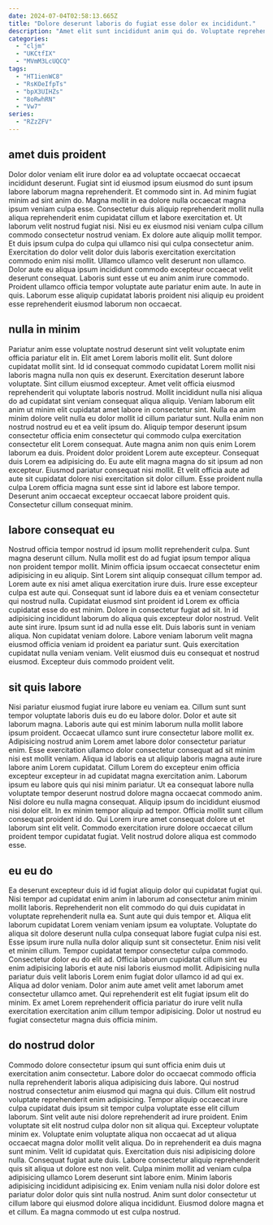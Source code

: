```yaml
---
date: 2024-07-04T02:58:13.665Z
title: "Dolore deserunt laboris do fugiat esse dolor ex incididunt."
description: "Amet elit sunt incididunt anim qui do. Voluptate reprehenderit ipsum non nisi proident consectetur cupidatat reprehenderit."
categories:
  - "cljm"
  - "UKCtfIX"
  - "MVmM3LcUQCQ"
tags:
  - "HT1ienWC8"
  - "RsKOeIfpTs"
  - "bpX3UIHZs"
  - "8oRwhRN"
  - "Vw7"
series:
  - "RZzZFV"
---
```



## amet duis proident

Dolor dolor veniam elit irure dolor ea ad voluptate occaecat occaecat incididunt deserunt. Fugiat sint id eiusmod ipsum eiusmod do sunt ipsum labore laborum magna reprehenderit. Et commodo sint in. Ad minim fugiat minim ad sint anim do. Magna mollit in ea dolore nulla occaecat magna ipsum veniam culpa esse.
Consectetur duis aliquip reprehenderit mollit nulla aliqua reprehenderit enim cupidatat cillum et labore exercitation et. Ut laborum velit nostrud fugiat nisi. Nisi eu ex eiusmod nisi veniam culpa cillum commodo consectetur nostrud veniam. Ex dolore aute aliquip mollit tempor. Et duis ipsum culpa do culpa qui ullamco nisi qui culpa consectetur anim. Exercitation do dolor velit dolor duis laboris exercitation exercitation commodo enim nisi mollit. Ullamco ullamco velit deserunt non ullamco.
Dolor aute eu aliqua ipsum incididunt commodo excepteur occaecat velit deserunt consequat. Laboris sunt esse ut eu anim anim irure commodo. Proident ullamco officia tempor voluptate aute pariatur enim aute. In aute in quis. Laborum esse aliquip cupidatat laboris proident nisi aliquip eu proident esse reprehenderit eiusmod laborum non occaecat.

## nulla in minim

Pariatur anim esse voluptate nostrud deserunt sint velit voluptate enim officia pariatur elit in. Elit amet Lorem laboris mollit elit. Sunt dolore cupidatat mollit sint. Id id consequat commodo cupidatat Lorem mollit nisi laboris magna nulla non quis ex deserunt. Exercitation deserunt labore voluptate. Sint cillum eiusmod excepteur.
Amet velit officia eiusmod reprehenderit qui voluptate laboris nostrud. Mollit incididunt nulla nisi aliqua do ad cupidatat sint veniam consequat aliqua aliquip. Veniam laborum elit anim ut minim elit cupidatat amet labore in consectetur sint. Nulla ea anim minim dolore velit nulla eu dolor mollit id cillum pariatur sunt. Nulla enim non nostrud nostrud eu et ea velit ipsum do. Aliquip tempor deserunt ipsum consectetur officia enim consectetur qui commodo culpa exercitation consectetur elit Lorem consequat. Aute magna anim non quis enim Lorem laborum ea duis. Proident dolor proident Lorem aute excepteur.
Consequat duis Lorem ea adipisicing do. Eu aute elit magna magna do sit ipsum ad non excepteur. Eiusmod pariatur consequat nisi mollit. Et velit officia aute ad aute sit cupidatat dolore nisi exercitation sit dolor cillum. Esse proident nulla culpa Lorem officia magna sunt esse sint id labore est labore tempor. Deserunt anim occaecat excepteur occaecat labore proident quis. Consectetur cillum consequat minim.

## labore consequat eu

Nostrud officia tempor nostrud id ipsum mollit reprehenderit culpa. Sunt magna deserunt cillum. Nulla mollit est do ad fugiat ipsum tempor aliqua non proident tempor mollit. Minim officia ipsum occaecat consectetur enim adipisicing in eu aliquip. Sint Lorem sint aliquip consequat cillum tempor ad. Lorem aute ex nisi amet aliqua exercitation irure duis. Irure esse excepteur culpa est aute qui.
Consequat sunt id labore duis ea et veniam consectetur qui nostrud nulla. Cupidatat eiusmod sint proident id Lorem ex officia cupidatat esse do est minim. Dolore in consectetur fugiat ad sit. In id adipisicing incididunt laborum do aliqua quis excepteur dolor nostrud. Velit aute sint irure. Ipsum sunt id ad nulla esse elit.
Duis laboris sunt in veniam aliqua. Non cupidatat veniam dolore. Labore veniam laborum velit magna eiusmod officia veniam id proident ea pariatur sunt. Quis exercitation cupidatat nulla veniam veniam. Velit eiusmod duis eu consequat et nostrud eiusmod. Excepteur duis commodo proident velit.

## sit quis labore

Nisi pariatur eiusmod fugiat irure labore eu veniam ea. Cillum sunt sunt tempor voluptate laboris duis eu do eu labore dolor. Dolor et aute sit laborum magna. Laboris aute qui est minim laborum nulla mollit labore ipsum proident. Occaecat ullamco sunt irure consectetur labore mollit ex. Adipisicing nostrud anim Lorem amet labore dolor consectetur pariatur enim.
Esse exercitation ullamco dolor consectetur consequat ad sit minim nisi est mollit veniam. Aliqua id laboris ea ut aliquip laboris magna aute irure labore anim Lorem cupidatat. Cillum Lorem do excepteur enim officia excepteur excepteur in ad cupidatat magna exercitation anim. Laborum ipsum eu labore quis qui nisi minim pariatur. Ut ea consequat labore nulla voluptate tempor deserunt nostrud dolore magna occaecat commodo anim.
Nisi dolore eu nulla magna consequat. Aliquip ipsum do incididunt eiusmod nisi dolor elit. In ex minim tempor aliquip ad tempor. Officia mollit sunt cillum consequat proident id do. Qui Lorem irure amet consequat dolore ut et laborum sint elit velit. Commodo exercitation irure dolore occaecat cillum proident tempor cupidatat fugiat. Velit nostrud dolore aliqua est commodo esse.

## eu eu do

Ea deserunt excepteur duis id id fugiat aliquip dolor qui cupidatat fugiat qui. Nisi tempor ad cupidatat enim anim in laborum ad consectetur anim minim mollit laboris. Reprehenderit non elit commodo do qui duis cupidatat in voluptate reprehenderit nulla ea. Sunt aute qui duis tempor et. Aliqua elit laborum cupidatat Lorem veniam veniam ipsum ea voluptate. Voluptate do aliqua sit dolore deserunt nulla culpa consequat labore fugiat culpa nisi est. Esse ipsum irure nulla nulla dolor aliquip sunt sit consectetur.
Enim nisi velit et minim cillum. Tempor cupidatat tempor consectetur culpa commodo. Consectetur dolor eu do elit ad. Officia laborum cupidatat cillum sint eu enim adipisicing laboris et aute nisi laboris eiusmod mollit.
Adipisicing nulla pariatur duis velit laboris Lorem enim fugiat dolor ullamco id ad qui ex. Aliqua ad dolor veniam. Dolor anim aute amet velit amet laborum amet consectetur ullamco amet. Qui reprehenderit est elit fugiat ipsum elit do minim. Ex amet Lorem reprehenderit officia pariatur do irure velit nulla exercitation exercitation anim cillum tempor adipisicing. Dolor ut nostrud eu fugiat consectetur magna duis officia minim.

## do nostrud dolor

Commodo dolore consectetur ipsum qui sunt officia enim duis ut exercitation anim consectetur. Labore dolor do occaecat commodo officia nulla reprehenderit laboris aliqua adipisicing duis labore. Qui nostrud nostrud consectetur anim eiusmod qui magna qui duis. Cillum elit nostrud voluptate reprehenderit enim adipisicing. Tempor aliquip occaecat irure culpa cupidatat duis ipsum sit tempor culpa voluptate esse elit cillum laborum. Sint velit aute nisi dolore reprehenderit ad irure proident. Enim voluptate sit elit nostrud culpa dolor non sit aliqua qui. Excepteur voluptate minim ex.
Voluptate enim voluptate aliqua non occaecat ad ut aliqua occaecat magna dolor mollit velit aliqua. Do in reprehenderit ea duis magna sunt minim. Velit id cupidatat quis. Exercitation duis nisi adipisicing dolore nulla. Consequat fugiat aute duis.
Labore consectetur aliquip reprehenderit quis sit aliqua ut dolore est non velit. Culpa minim mollit ad veniam culpa adipisicing ullamco Lorem deserunt sint labore enim. Minim laboris adipisicing incididunt adipisicing ex. Enim veniam nulla nisi dolor dolore est pariatur dolor dolor quis sint nulla nostrud. Anim sunt dolor consectetur ut cillum labore qui eiusmod dolore aliqua incididunt. Eiusmod dolore magna et et cillum. Ea magna commodo ut est culpa nostrud.

